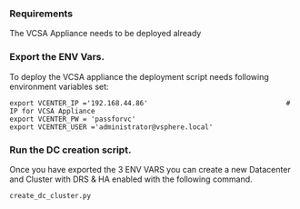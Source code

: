 ###  Requirements

The VCSA Appliance needs to be deployed already

### Export the ENV Vars.

To deploy the VCSA appliance the deployment script needs following environment variables set:

``` 
export VCENTER_IP ='192.168.44.86'                                  # IP for VCSA Appliance
export VCENTER_PW = 'passforvc'
export VCENTER_USER ='administrator@vsphere.local'

```

### Run the DC creation script.
Once you have exported the 3 ENV VARS you can create a new Datacenter and Cluster with DRS & HA enabled with the following command.

```shell
create_dc_cluster.py
```
